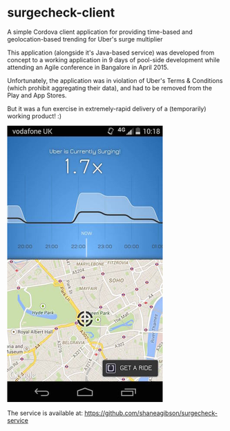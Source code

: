 # surgecheck-client

A simple Cordova client application for providing time-based and geolocation-based trending for Uber's surge multiplier

This application (alongside it's Java-based service) was developed from concept to a working application in 9 days of pool-side development while attending an Agile conference in Bangalore in April 2015.

Unfortunately, the application was in violation of Uber's Terms & Conditions (which prohibit aggregating their data), and had to be removed from the Play and App Stores.

But it was a fun exercise in extremely-rapid delivery of a (temporarily) working product! :)

![alt text](https://github.com/shaneagibson/surgecheck-client/blob/master/screenshot.jpg "Screenshot")

The service is available at: https://github.com/shaneagibson/surgecheck-service
